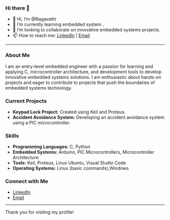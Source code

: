 ### Hi there 👋
- 👋 Hi, I’m @Bagavathi
- 🌱 I’m currently learning embedded system .
- 💞️ I’m looking to collaborate on innovative embedded systems projects.
- 📫 How to reach me: [LinkedIn](https://www.linkedin.com/in/bagavathipalanisamy) | [Email](mailto:bagavathipalanisamy11.com)

---

### About Me

I am an entry-level embedded engineer with a passion for learning and applying C, microcontroller architecture, and development tools to develop innovative embedded systems solutions. I am enthusiastic about hands-on projects and eager to contribute to projects that push the boundaries of embedded systems technology.

### Current Projects

- **Keypad Lock Project:** Created using Keil and Proteus.
- **Accident Avoidance System:** Developing an accident avoidance system using a PIC microcontroller.


### Skills

- **Programming Languages:** C, Python
- **Embedded Systems:** Arduino, PIC Microcontrollers, Microcontroller Architecture
- **Tools:** Keil, Proteus, Linux Ubuntu, Visual Studio Code
- **Operating Systems:** Linux (basic commands),Windows


### Connect with Me

- [LinkedIn](https://www.linkedin.com/in/bagavathipalanisamy)
- [Email](mailto:bagavathipalanisamy11@gmail.com)

---

Thank you for visiting my profile!


<!---
Bagavathi2002/Bagavathi2002 is a ✨ special ✨ repository because its `README.md` (this file) appears on your GitHub profile.
You can click the Preview link to take a look at your changes.
--->
